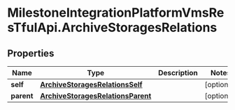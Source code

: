 # MilestoneIntegrationPlatformVmsResTfulApi.ArchiveStoragesRelations

## Properties
Name | Type | Description | Notes
------------ | ------------- | ------------- | -------------
**self** | [**ArchiveStoragesRelationsSelf**](ArchiveStoragesRelationsSelf.md) |  | [optional] 
**parent** | [**ArchiveStoragesRelationsParent**](ArchiveStoragesRelationsParent.md) |  | [optional] 
